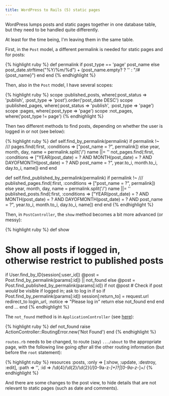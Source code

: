 ```yaml
---
title: WordPress to Rails (5) static pages
---
```

WordPress lumps posts and static pages together in one database table, but they need to be handled quite differently.

At least for the time being, I'm leaving them in the same table.

First, in the <code>Post</code> model, a different permalink is needed for static pages and for posts:

{% highlight ruby %}
def permalink
  if post_type == 'page'
    post_name
  else
    post_date.strftime("%Y/%m/%d") + (post_name.empty? ? '' : "/#{post_name}")
  end
end
{% endhighlight %}

Then, also in the <code>Post</code> model, I have several scopes:

{% highlight ruby %}
scope :published_posts, where(:post_status => 'publish', :post_type => 'post').order('post_date DESC')
scope :published_pages, where(:post_status => 'publish', :post_type => 'page')
scope :pages, where(:post_type => 'page')
scope :not_pages, where('post_type != page')
{% endhighlight %}

Then two different methods to find posts, depending on whether the user is logged in or not (see below):

{% highlight ruby %}
def self.find_by_permalink(permalink)
  if permalink !~ /\//
    pages.find(:first, :conditions => ["post_name = ?", permalink])
  else
    year, month, day, name = permalink.split('/')
    name ||= ''
    not_pages.find(:first, :conditions => ["YEAR(post_date) = ? AND MONTH(post_date) = ? AND DAYOFMONTH(post_date) = ? AND post_name = ?", year.to_i, month.to_i, day.to_i, name])
  end
end

def self.find_published_by_permalink(permalink)
  if permalink !~ /\//
    published_pages.find(:first, :conditions => ["post_name = ?", permalink])
  else
    year, month, day, name = permalink.split('/')
    name ||= ''
    published_posts.find(:first, :conditions => ["YEAR(post_date) = ? AND MONTH(post_date) = ? AND DAYOFMONTH(post_date) = ? AND post_name = ?", year.to_i, month.to_i, day.to_i, name])
  end
end
{% endhighlight %}

Then, in <code>PostController</code>, the <code>show</code> method becomes a bit more advanced (or messy):

{% highlight ruby %}
def show
  # Show all posts if logged in, otherwise restrict to published posts
  if User.find_by_ID(session[:user_id])
    @post = Post.find_by_permalink(params[:id]) || not_found
  else
    @post = Post.find_published_by_permalink(params[:id])
    if not @post
      # Check if post _would_ be visible if logged in; ask to log in if so
      if Post.find_by_permalink(params[:id])
        session[:return_to] = request.url
        redirect_to login_url, :notice => "Please log in"
        return
      else
        not_found
      end
    end
  end
  ...
end
{% endhighlight %}

The <code>not_found</code> method is in <code>ApplicationController</code> (see <a href="http://stackoverflow.com/questions/2385799/how-to-redirect-to-a-404-in-rails/7099193">here</a>):

{% highlight ruby %}
def not_found
  raise ActionController::RoutingError.new('Not Found')
end
{% endhighlight %}

<code>routes.rb</code> needs to be changed, to route (say) <code>.../about</code> to the appropriate page, with the following line going <em>after</em> all the other routing information (but before the <code>root</code> statement):

{% highlight ruby %}
resources :posts, :only => [:show, :update, :destroy, :edit], :path => '', :id => /\d{4}\/\d{2}\/\d{2}(\/[0-9a-z\-_]+)?|[0-9a-z\-_]+/
{% endhighlight %}

And there are some changes to the post view, to hide details that are not relevant to static pages (such as date and comments).
